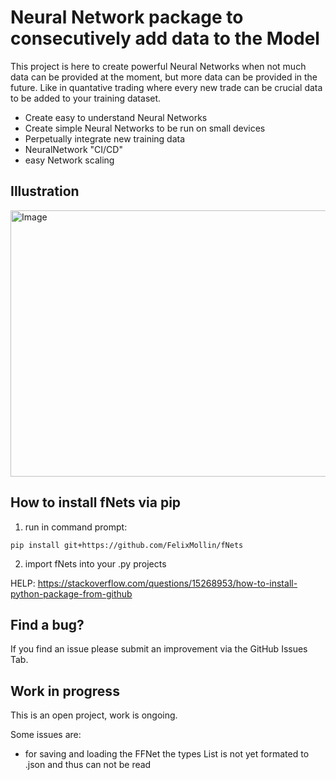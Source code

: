 # Neural Network package to consecutively add data to the Model 

This project is here to create powerful Neural Networks when not much data can 
be provided at the moment, but more data can be provided in the future. 
Like in quantative trading where every new trade can be crucial data to be added 
to your training dataset. 

* Create easy to understand Neural Networks
* Create simple Neural Networks to be run on small devices
* Perpetually integrate new training data
* NeuralNetwork "CI/CD"
* easy Network scaling

## Illustration

<img width="1386" height="426" alt="Image" src="https://github.com/user-attachments/assets/c57aba24-9630-4011-b21a-d6ba9f83690a" />

## How to install fNets via pip

1. run in command prompt: 

```
pip install git+https://github.com/FelixMollin/fNets
```

2. import fNets into your .py projects

HELP: https://stackoverflow.com/questions/15268953/how-to-install-python-package-from-github

## Find a bug?

If you find an issue please submit an improvement via the GitHub Issues Tab. 

## Work in progress

This is an open project, work is ongoing. 

Some issues are:
* for saving and loading the FFNet the types List is not yet formated to .json and thus can not be read 

